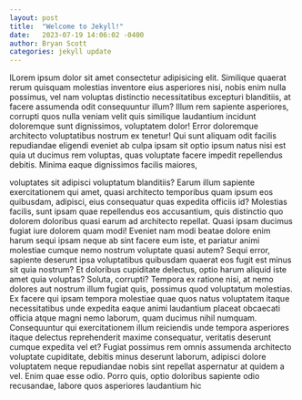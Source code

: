 ```yaml
---
layout: post
title:  "Welcome to Jekyll!"
date:   2023-07-19 14:06:02 -0400
author: Bryan Scott
categories: jekyll update
---
```

lLorem ipsum dolor sit amet consectetur adipisicing elit. Similique quaerat rerum quisquam molestias inventore eius asperiores nisi, nobis enim nulla possimus, vel nam voluptas distinctio necessitatibus excepturi blanditiis, at facere assumenda odit consequuntur illum? Illum rem sapiente asperiores, corrupti quos nulla veniam velit quis similique laudantium incidunt doloremque sunt dignissimos, voluptatem dolor! Error doloremque architecto voluptatibus nostrum ex tenetur! Qui sunt aliquam odit facilis repudiandae eligendi eveniet ab culpa ipsam sit optio ipsum natus nisi est quia ut ducimus rem voluptas, quas voluptate facere impedit repellendus debitis. Minima eaque dignissimos facilis maiores, 
<!--more-->
voluptates sit adipisci voluptatum blanditiis? Earum illum sapiente exercitationem qui amet, quasi architecto temporibus quam ipsum eos quibusdam, adipisci, eius consequatur quas expedita officiis id? Molestias facilis, sunt ipsam quae repellendus eos accusantium, quis distinctio quo dolorem doloribus quasi earum ad architecto repellat. Quasi ipsam ducimus fugiat iure dolorem quam modi! Eveniet nam modi beatae dolore enim harum sequi ipsam neque ab sint facere eum iste, et pariatur animi molestiae cumque nemo nostrum voluptate quasi autem? Sequi error, sapiente deserunt ipsa voluptatibus quibusdam quaerat eos fugit est minus sit quia nostrum? Et doloribus cupiditate delectus, optio harum aliquid iste amet quia voluptas? Soluta, corrupti? Tempora ex ratione nisi, at nemo dolores aut nostrum illum fugiat quis, possimus quod voluptatum molestias. Ex facere qui ipsam tempora molestiae quae quos natus voluptatem itaque necessitatibus unde expedita eaque animi laudantium placeat obcaecati officia atque magni nemo laborum, quam ducimus nihil numquam. Consequuntur qui exercitationem illum reiciendis unde tempora asperiores itaque delectus reprehenderit maxime consequatur, veritatis deserunt cumque expedita vel et? Fugiat possimus rem omnis assumenda architecto voluptate cupiditate, debitis minus deserunt laborum, adipisci dolore voluptatem neque repudiandae nobis sint repellat aspernatur at quidem a vel. Enim quae esse odio. Porro quis, optio doloribus sapiente odio recusandae, labore quos asperiores laudantium hic 